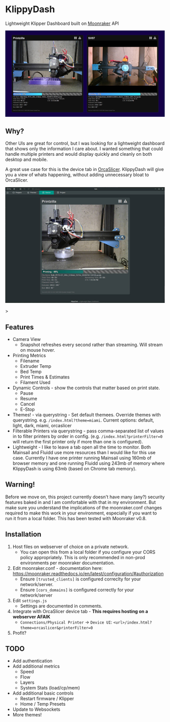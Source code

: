 # KlippyDash
Lightweight Klipper Dashboard built on [Moonraker](https://github.com/Arksine/moonraker) API

<p style="text-align:center;">
  <img src="docs/img/screenshot.jpg" width="800" />
</p>

## Why?
Other UIs are great for control, but I was looking for a lightweight dashboard that shows only the information I care about.  I wanted something that could handle multiple printers and would display quickly and cleanly on both desktop and mobile.

A great use case for this is the device tab in [OrcaSlicer](https://github.com/SoftFever/OrcaSlicer).  KlippyDash will give you a view of whats happening, without adding unnecessary bloat to OrcaSlicer.


<p style="text-align:center;">
  <img src="docs/img/orcaslicer.jpg" width="800" />
</p>>

## Features
* Camera View
  * Snapshot refreshes every second rather than streaming.  Will stream on mouse hover.
* Printing Metrics
  * Filename
  * Extruder Temp
  * Bed Temp
  * Print Times & Estimates
  * Filament Used
* Dynamic Controls - show the controls that matter based on print state.
  * Pause
  * Resume
  * Cancel
  * E-Stop
* Themes! - via querystring - Set default themees.  Override themes with querystring. e.g. `/index.html?theme=miami`.  Current options: default, light, dark, miami, orcaslicer
* Filterable Printers via querystring - pass comma-separated list of values in to filter printers by order in config. (e.g. `/index.html?printerFilter=0` will return the first printer only if more than one is configured). 
* Lightweight - I like to leave a tab open all the time to monitor.  Both Mainsail and Fluidd use more resources than I would like for this use case.   Currently I have one printer running Mainsail using 160mb of browser memory and one running Fluidd using 243mb of memory where KlippyDash is using 63mb (based on Chrome tab memory).
 
## Warning!
Before we move on, this project currently doesn't have many (any?) security features baked in and I am comfortable with that in my environment. But make sure you understand the implications of the moonraker.conf changes required to make this work in your environment, especially if you want to run it from a local folder.  This has been tested with Moonraker v0.8.

## Installation 
1. Host files on webserver of choice on a private network.
   * You can open this from a local folder if you configure your CORS policy appropriately.  This is only recommended in non-prod environments per moonraker documentation.
3. Edit moonraker.conf - documentation here: https://moonraker.readthedocs.io/en/latest/configuration/#authorization
   * Ensure `[trusted_clients]` is configured correclty for your network/server.
   * Ensure `[cors_domains]` is configured correctly for your network/server
4. Edit `settings.js`
   * Settings are documented in comments.
5. Integrate with OrcaSlicer device tab - **This requires hosting on a webserver AFAIK**
   * `Connections/Physical Printer` -> `Device UI`:  `<url>/index.html?theme=orcaslicer&printerFilter=0`
6. Profit?

## TODO
* Add authentication
* Add additional metrics
  * Speed
  * Flow
  * Layers
  * System Stats (load/cp/mem)
* Add additional basic controls
  * Restart firmware / Klipper
  * Home / Temp Presets
* Update to Websockets
* More themes!

